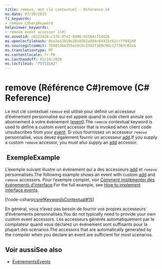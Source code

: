 ```yaml
---
title: remove, mot clé contextuel - Référence C#
ms.date: 07/20/2015
f1_keywords:
- remove_CSharpKeyword
helpviewer_keywords:
- remove event accessor [C#]
ms.assetid: c8223426-c17b-4fe2-8406-01564cf1dd2b
ms.openlocfilehash: 8ea3ea1910e28c03b2a894c64415cb2ccff942d0
ms.sourcegitcommit: 7588136e355e10cbc2582f389c90c127363c02a5
ms.translationtype: MT
ms.contentlocale: fr-FR
ms.lasthandoff: 03/14/2020
ms.locfileid: "75713142"
---
```

# <a name="remove-c-reference"></a><span data-ttu-id="2db6d-102">remove (Référence C#)</span><span class="sxs-lookup"><span data-stu-id="2db6d-102">remove (C# Reference)</span></span>

<span data-ttu-id="2db6d-103">Le mot clé contextuel `remove` est utilisé pour définir un accesseur d’événement personnalisé qui est appelé quand le code client annule son abonnement à votre événement ([event](event.md)).</span><span class="sxs-lookup"><span data-stu-id="2db6d-103">The `remove` contextual keyword is used to define a custom event accessor that is invoked when client code unsubscribes from your [event](event.md).</span></span> <span data-ttu-id="2db6d-104">Si vous fournissez un accesseur `remove` personnalisé, vous devez également fournir un accesseur [add](add.md).</span><span class="sxs-lookup"><span data-stu-id="2db6d-104">If you supply a custom `remove` accessor, you must also supply an [add](add.md) accessor.</span></span>

## <a name="example"></a><span data-ttu-id="2db6d-105"> Exemple</span><span class="sxs-lookup"><span data-stu-id="2db6d-105">Example</span></span>

<span data-ttu-id="2db6d-106">L’exemple suivant illustre un événement qui a des accesseurs [add](add.md) et `remove` personnalisés.</span><span class="sxs-lookup"><span data-stu-id="2db6d-106">The following example shows an event with custom [add](add.md) and `remove` accessors.</span></span> <span data-ttu-id="2db6d-107">Pour l’exemple complet, voir [Comment implémenter des événements d’interface](../../programming-guide/events/how-to-implement-interface-events.md).</span><span class="sxs-lookup"><span data-stu-id="2db6d-107">For the full example, see [How to implement interface events](../../programming-guide/events/how-to-implement-interface-events.md).</span></span>

 [!code-csharp[csrefKeywordsContextual#15](~/samples/snippets/csharp/VS_Snippets_VBCSharp/csrefKeywordsContextual/CS/csrefKeywordsContextual.cs#15)]

<span data-ttu-id="2db6d-108">En général, vous n’avez pas besoin de fournir vos propres accesseurs d’événements personnalisés.</span><span class="sxs-lookup"><span data-stu-id="2db6d-108">You do not typically need to provide your own custom event accessors.</span></span> <span data-ttu-id="2db6d-109">Les accesseurs générés automatiquement par le compilateur quand vous déclarez un événement sont suffisants pour la plupart des scénarios.</span><span class="sxs-lookup"><span data-stu-id="2db6d-109">The accessors that are automatically generated by the compiler when you declare an event are sufficient for most scenarios.</span></span>

## <a name="see-also"></a><span data-ttu-id="2db6d-110">Voir aussi</span><span class="sxs-lookup"><span data-stu-id="2db6d-110">See also</span></span>

- [<span data-ttu-id="2db6d-111">Événements</span><span class="sxs-lookup"><span data-stu-id="2db6d-111">Events</span></span>](../../programming-guide/events/index.md)
